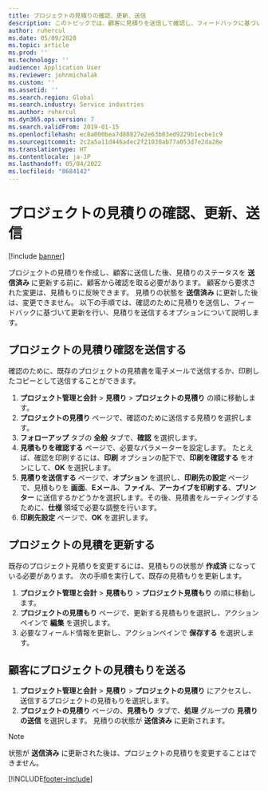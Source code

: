 ```yaml
---
title: プロジェクトの見積りの確認、更新、送信
description: このトピックでは、顧客に見積りを送信して確認し、フィードバックに基づいて修正し、見積りを再送信する処理について説明します。
author: ruhercul
ms.date: 05/09/2020
ms.topic: article
ms.prod: ''
ms.technology: ''
audience: Application User
ms.reviewer: johnmichalak
ms.custom: ''
ms.assetid: ''
ms.search.region: Global
ms.search.industry: Service industries
ms.author: ruhercul
ms.dyn365.ops.version: 7
ms.search.validFrom: 2019-01-15
ms.openlocfilehash: ec8a000bea7d80827e2e63b03ed9229b1ecbe1c9
ms.sourcegitcommit: 2c2a5a11d446adec2f21030ab77a053d7e2da28e
ms.translationtype: HT
ms.contentlocale: ja-JP
ms.lasthandoff: 05/04/2022
ms.locfileid: "8684142"
---
```

# <a name="confirm-update-and-send-a-project-quotation"></a>プロジェクトの見積りの確認、更新、送信

[!include [banner](../includes/banner.md)]

プロジェクトの見積りを作成し、顧客に送信した後、見積りのステータスを **送信済み** に更新する前に、顧客から確認を取る必要があります。 顧客から要求された変更は、見積もりに反映できます。 見積りの状態を **送信済み** に更新した後は、変更できません。 以下の手順では、確認のために見積りを送信し、フィードバックに基づいて更新を行い、見積りを送信するオプションについて説明します。

## <a name="send-a-project-quotation-confirmation"></a>プロジェクトの見積り確認を送信する  

確認のために、既存のプロジェクトの見積書を電子メールで送信するか、印刷したコピーとして送信することができます。 

1. **プロジェクト管理と会計** > **見積り** > **プロジェクトの見積り** の順に移動します。 
2. **プロジェクトの見積り** ページで、確認のために送信する見積りを選択します。 
3. **フォローアップ** タブの **全般** タブで、**確認** を選択します。 
4. **見積もりを確認する** ページで、必要なパラメーターを設定します。 たとえば、確認を印刷するには、**印刷** オプションの配下で、**印刷を確認する** をオンにして、**OK** を選択します。
5. **見積りを送信する** ページで、**オプション** を選択し、**印刷先の設定** ページで、見積もりを **画面**、**Eメール**、**ファイル**、**アーカイブを印刷する**、**プリンター** に送信するかどうかを選択します。その後、見積書をルーティングするために、**仕様** 領域で必要な調整を行います。
6. **印刷先設定** ページで、**OK** を選択します。  

## <a name="update-a-project-quotation"></a>プロジェクトの見積を更新する

既存のプロジェクト見積りを変更するには、見積もりの状態が **作成済** になっている必要があります。 次の手順を実行して、既存の見積もりを更新します。 

1. **プロジェクト管理と会計** > **見積もり** > **プロジェクト見積もり** の順に移動します。
2. **プロジェクトの見積もり** ページで、更新する見積もりを選択し、アクションペインで **編集** を選択します。
3. 必要なフィールド情報を更新し、アクションペインで **保存する** を選択します。  

## <a name="send-a-project-quotation-to-a-customer"></a>顧客にプロジェクトの見積もりを送る 

1. **プロジェクト管理と会計** > **見積り** > **プロジェクトの見積り** にアクセスし、送信するプロジェクトの見積もりを選択します。
2. **プロジェクトの見積り** ページの、**見積もり** タブで、**処理** グループの **見積りの送信** を選択します。 見積りの状態が **送信済み** に更新されます。

> [!NOTE]
> 状態が **送信済み** に更新された後は、プロジェクトの見積りを変更することはできません。


[!INCLUDE[footer-include](../includes/footer-banner.md)]
